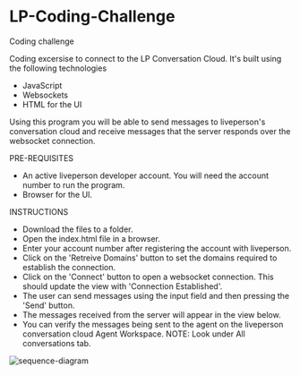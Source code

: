 # LP-Coding-Challenge
Coding challenge

Coding excersise to connect to the LP Conversation Cloud. It's built using the following technologies
- JavaScript
- Websockets
- HTML for the UI

Using this program you will be able to send messages to liveperson's conversation cloud and receive messages that the server responds over the websocket connection.

PRE-REQUISITES
- An active liveperson developer account. You will need the account number to run the program.
- Browser for the UI.

INSTRUCTIONS
- Download the files to a folder.
- Open the index.html file in a browser.
- Enter your account number after registering the account with liveperson.
- Click on the 'Retreive Domains' button to set the domains required to establish the connection.
- Click on the 'Connect' button to open a websocket connection. This should update the view with 'Connection Established'.
- The user can send messages using the input field and then pressing the 'Send' button.
- The messages received from the server will appear in the view below.
- You can verify the messages being sent to the agent on the liveperson conversation cloud Agent Workspace. NOTE: Look under All conversations tab.

![sequence-diagram](https://user-images.githubusercontent.com/20487020/145467013-92f71953-bde7-4da7-9ab9-5285551ecfcb.png)

